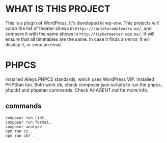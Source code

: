 WHAT IS THIS PROJECT
===

This is a plugin of WordPress.
It's developed in wp-env.
This projects will scrap the list of theater shows in `https://carteleradeteatro.mx/`,
and compare it with the same shows in `http://ticketmaster.com.mx/`.
It will ensure that all timetables are the same. 
In case it finds an error, it will display it, or send an email

PHPCS
===
Installed Alleys PHPCS standards, which uses WordPress VIP.
Installed PHPStan too.
Both work ok, check composer.json scripts to run the phpcs, phpcbf and phpstan commands.
Check AI-AGENT.md for more info.

## commands
```
composer run lint,
composer run format,
composer analyze
npm run cs .
npm run cbf .
```



